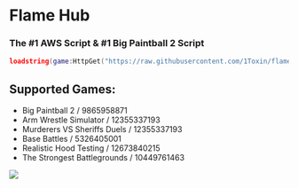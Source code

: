 # Flame Hub
### The #1 AWS Script & #1 Big Paintball 2 Script
```lua
loadstring(game:HttpGet("https://raw.githubusercontent.com/1Toxin/flame/main/loader"))()
```

## Supported Games:
+ Big Paintball 2 / 9865958871
+ Arm Wrestle Simulator / 12355337193
+ Murderers VS Sheriffs Duels / 12355337193
+ Base Battles / 5326405001
+ Realistic Hood Testing / 12673840215
+ The Strongest Battlegrounds / 10449761463

![](https://media.discordapp.net/attachments/1145078169871859763/1148377917060022343/image.png)
